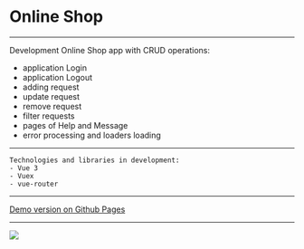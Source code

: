 # Online Shop

***

Development Online Shop app with CRUD operations:
* application Login
* application Logout
* adding request
* update request
* remove request
* filter requests
* pages of Help and Message
* error processing and loaders loading

***

```
Technologies and libraries in development:
- Vue 3
- Vuex
- vue-router
```

***

[Demo version on Github Pages](https://nedug.github.io/Vue-js/)

***

![](https://github.com/nedug/cv-alexander-r/blob/main/src/common/img/bank.png?raw=true)